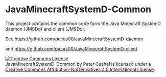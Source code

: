 # JavaMinecraftSystemD-Common

This project contains the common code form the Java Minecraft SystemD daemon (JMSDd) and client (JMSDc).


See https://github.com/pacas00/JavaMinecraftSystemD-daemon

and https://github.com/pacas00/JavaMinecraftSystemD-client





<a rel="license" href="http://creativecommons.org/licenses/by-nd/4.0/"><img alt="Creative Commons License" style="border-width:0" src="https://i.creativecommons.org/l/by-nd/4.0/88x31.png" /></a><br /><span xmlns:dct="http://purl.org/dc/terms/" property="dct:title">JavaMinecraftSystemD-Common</span> by <span xmlns:cc="http://creativecommons.org/ns#" property="cc:attributionName">Peter Cashel</span> is licensed under a <a rel="license" href="http://creativecommons.org/licenses/by-nd/4.0/">Creative Commons Attribution-NoDerivatives 4.0 International License</a>.
